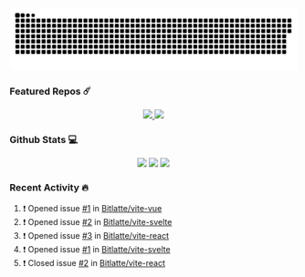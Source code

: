 <div align='center'>
  <img src='https://raw.githubusercontent.com/Bitlatte/Bitlatte/output/github-snake.svg' />
</div>

### Featured Repos :comet:
<div align='center'>
  <a href='https://github.com/Bitlatte/bitgen'>
    <img width='49.5%' src='https://github-readme-stats.vercel.app/api/pin/?username=Bitlatte&repo=bitgen' />
  </a>
  <a href='https://github.com/Bitlatte/jellybean'>
    <img width='49.5%' src='https://github-readme-stats.vercel.app/api/pin/?username=Bitlatte&repo=jellybean' />
  </a>
</div>

### Github Stats :computer:
<div align='center'>
  <img width='49.5%' src='https://github-readme-stats.vercel.app/api?username=Bitlatte&show_icons=true&hide_border=true' />
  <img width='49.5%' src='https://github-readme-streak-stats.herokuapp.com/?user=Bitlatte&hide_border=true' />
  <img width='99%'  src='https://activity-graph.herokuapp.com/graph?username=Bitlatte&theme=minimal&hide_border=true' />
</div>

### Recent Activity :fire:
<!--START_SECTION:activity-->
1. ❗️ Opened issue [#1](https://github.com/Bitlatte/vite-vue/issues/1) in [Bitlatte/vite-vue](https://github.com/Bitlatte/vite-vue)
2. ❗️ Opened issue [#2](https://github.com/Bitlatte/vite-svelte/issues/2) in [Bitlatte/vite-svelte](https://github.com/Bitlatte/vite-svelte)
3. ❗️ Opened issue [#3](https://github.com/Bitlatte/vite-react/issues/3) in [Bitlatte/vite-react](https://github.com/Bitlatte/vite-react)
4. ❗️ Opened issue [#1](https://github.com/Bitlatte/vite-svelte/issues/1) in [Bitlatte/vite-svelte](https://github.com/Bitlatte/vite-svelte)
5. ❗️ Closed issue [#2](https://github.com/Bitlatte/vite-react/issues/2) in [Bitlatte/vite-react](https://github.com/Bitlatte/vite-react)
<!--END_SECTION:activity-->
